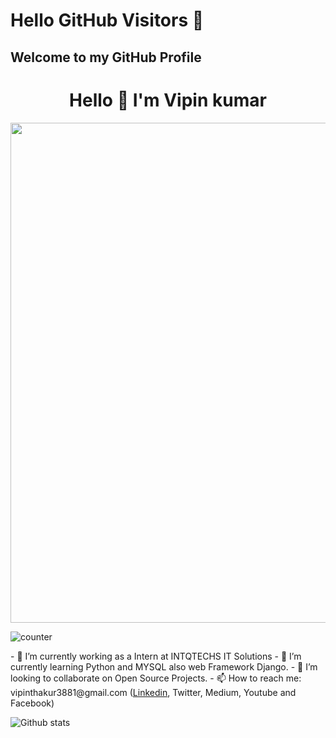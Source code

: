 # Hello GitHub Visitors 👋
## Welcome to my GitHub Profile	
<h1 align = "center"> Hello 👋 I'm Vipin kumar </h1>	
 <img src="https://media2.giphy.com/media/2wh5K6dS9glKGCKVbK/giphy.gif?cid=ecf05e47kcvlt9zkl30zlc81dha8sqg4b0m94qmrb19fasez&rid=giphy.gif&ct=g"  width="800"  align = 'center'>	 

![counter](https://ene5zij9lnt6y1s.m.pipedream.net)

 <p align="center"> </p>	 
- 🔭 I’m currently working as a Intern at INTQTECHS IT Solutions 
- 🌱 I’m currently learning Python and MYSQL	also web Framework Django.
- 👯 I’m looking to collaborate on Open Source Projects.
- 📫 How to reach me: vipinthakur3881@gmail.com (<a href="https://www.linkedin.com/feed/">Linkedin<a>, Twitter, Medium, Youtube and Facebook)



![Github stats](https://github-readme-stats.vercel.app/api?username=Vipinkumar71)



